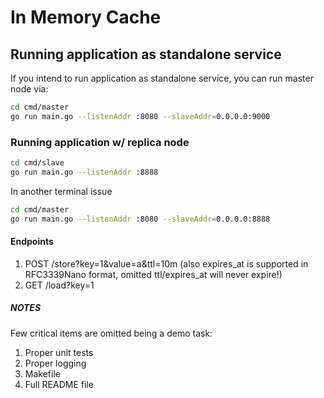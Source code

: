 # In Memory Cache

## Running application as standalone service

If you intend to run application as standalone service, you can run master node via:

```bash
cd cmd/master
go run main.go --listenAddr :8080 --slaveAddr=0.0.0.0:9000
```

### Running application w/ replica node

```bash
cd cmd/slave
go run main.go --listenAddr :8888
```

In another terminal issue

```bash
cd cmd/master
go run main.go --listenAddr :8080 --slaveAddr=0.0.0.0:8888
```

#### Endpoints

1. POST /store?key=1&value=a&ttl=10m (also expires_at is supported in RFC3339Nano format, omitted ttl/expires_at will never expire!)
2. GET /load?key=1

##### NOTES

Few critical items are omitted being a demo task:

1. Proper unit tests
2. Proper logging
3. Makefile
4. Full README file
